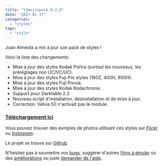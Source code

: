 ```yaml
---
title: "t3mujinpack 0.2.0"
date: "2017-01-17"
categories: 
  - "styles"
tags: 
  - "style"
---
```


Joao Almeida a mis à jour son pack de styles !

Voici la liste des changements:

- Mise à jour des styles Kodak Portra (surtout les nouveaux, les préréglages non UC/VC/UC).
- Mise à jour des styles Fuji Pro styles (160Z, 400H, 800H).
- Mise à jour des styles Fuji Provia.
- Mise à jour des styles Kodak Kodachrome.
- Support pour Darktable 2.2.
- Nouveau script d'installation, désinstallation et de mise à jour.
- Correction: Velvia 50 n'activait pas le module.

### [Téléchargement ici](http://joaoalmeidaphotography.us4.list-manage.com/track/click?u=2b0466daf4273dc35a2bc58cd&id=e91d6cd571&e=8ce02638d3)

Vous pouvez trouver des exmples de photos utilisant ces styles sur  [_Flickr_](http://joaoalmeidaphotography.us4.list-manage1.com/track/click?u=2b0466daf4273dc35a2bc58cd&id=f57bf94297&e=8ce02638d3) ou [_Instagram_](http://joaoalmeidaphotography.us4.list-manage.com/track/click?u=2b0466daf4273dc35a2bc58cd&id=ac0fba9727&e=8ce02638d3).  
  
Le projet se trouve sur [Github](http://joaoalmeidaphotography.us4.list-manage1.com/track/click?u=2b0466daf4273dc35a2bc58cd&id=7bd0eaba1a&e=8ce02638d3).  
  
N'hésitez pas à soumettre vos [bugs](http://joaoalmeidaphotography.us4.list-manage.com/track/click?u=2b0466daf4273dc35a2bc58cd&id=e20193a68e&e=8ce02638d3), suggérer d'autres [films à émuler](http://joaoalmeidaphotography.us4.list-manage.com/track/click?u=2b0466daf4273dc35a2bc58cd&id=ba3d158e50&e=8ce02638d3) ou des [améliorations](http://joaoalmeidaphotography.us4.list-manage1.com/track/click?u=2b0466daf4273dc35a2bc58cd&id=79c6871233&e=8ce02638d3) ou juste [demander de l'aide](http://joaoalmeidaphotography.us4.list-manage.com/track/click?u=2b0466daf4273dc35a2bc58cd&id=effd063c0b&e=8ce02638d3).

